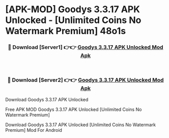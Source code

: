 # [APK-MOD] Goodys 3.3.17 APK Unlocked - [Unlimited Coins No Watermark Premium] 48o1s



<div align="center">
<h3>🔴 Download [Server1] 👉👉 <a href="https://momento.my/?title=Goodys_3.3.17_APK_Unlocked">Goodys 3.3.17 APK Unlocked Mod Apk</a></h3><br>

<h3>🔴 Download [Server2] 👉👉 <a href="https://momento.my/?title=Goodys_3.3.17_APK_Unlocked">Goodys 3.3.17 APK Unlocked Mod Apk</a></h3>
</div>



Download Goodys 3.3.17 APK Unlocked 

Free APK MOD Goodys 3.3.17 APK Unlocked [Unlimited Coins No Watermark Premium]

Download Goodys 3.3.17 APK Unlocked [Unlimited Coins No Watermark Premium] Mod For Android
